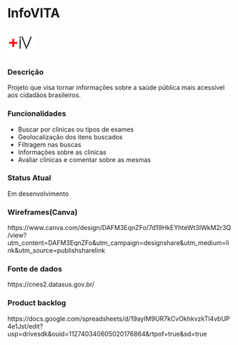 # InfoVITA
<img src="Visual/Icon.png" width="60px">

<h3>Descrição</h3>
Projeto que visa tornar informações sobre a saúde pública mais acessível aos cidadãos brasileiros.

<h3>Funcionalidades</h3>
<ul>
  <li>Buscar por clinicas ou tipos de exames</li>
  <li>Geolocalização dos itens buscados</li>
  <li>Filtragem nas buscas</li>
  <li>Informações sobre as clinicas</li>
  <li>Avaliar clinicas e comentar sobre as mesmas</li>
</ul>

<h3>Status Atual</h3>
Em desenvolvimento

<h3>Wireframes(Canva)</h3>
https://www.canva.com/design/DAFM3EqnZFo/7d19HkEYhteWt3IWkM2r3Q/view?utm_content=DAFM3EqnZFo&utm_campaign=designshare&utm_medium=link&utm_source=publishsharelink

<h3>Fonte de dados</h3>
https://cnes2.datasus.gov.br/

<h3>Product backlog</h3>
https://docs.google.com/spreadsheets/d/19ayIM9UR7kCvOkhkvzkTl4vbUP4e1Jst/edit?usp=drivesdk&ouid=112740340605020176864&rtpof=true&sd=true
